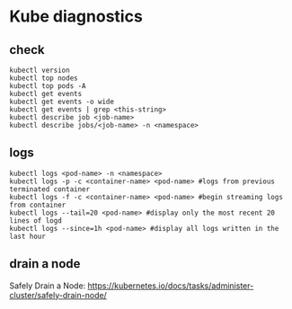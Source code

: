 # Kube diagnostics

## check
```
kubectl version
kubectl top nodes
kubectl top pods -A
kubectl get events
kubectl get events -o wide
kubectl get events | grep <this-string>
kubectl describe job <job-name>
kubectl describe jobs/<job-name> -n <namespace>
```

## logs
```
kubectl logs <pod-name> -n <namespace>
kubectl logs -p -c <container-name> <pod-name> #logs from previous terminated container
kubectl logs -f -c <container-name> <pod-name> #begin streaming logs from container
kubectl logs --tail=20 <pod-name> #display only the most recent 20 lines of logd
kubectl logs --since=1h <pod-name> #display all logs written in the last hour
```

## drain a node
Safely Drain a Node: 
https://kubernetes.io/docs/tasks/administer-cluster/safely-drain-node/
